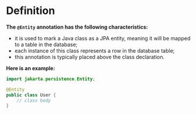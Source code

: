 # Definition
**The `@Entity` annotation has the following characteristics:**
- it is used to mark a Java class as a JPA entity, meaning it
will be mapped to a table in the database;
- each instance of this class represents a row in the database table;
- this annotation is typically placed above the class declaration.

**Here is an example:**
```java
import jakarta.persistence.Entity;

@Entity
public class User {
    // class body
}
```
